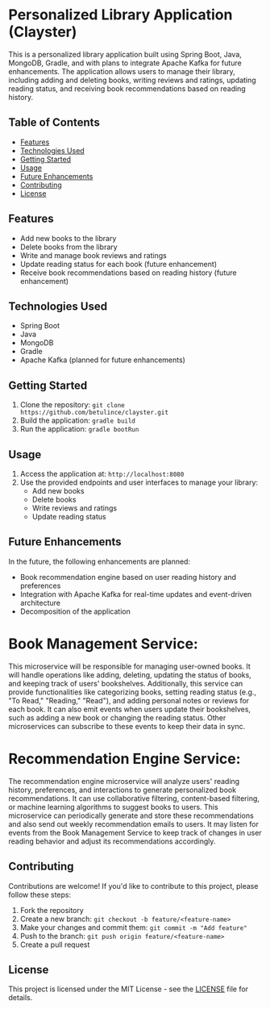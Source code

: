 # Personalized Library Application (Clayster)

This is a personalized library application built using Spring Boot, Java, MongoDB, Gradle, and with plans to integrate Apache Kafka for future enhancements. The application allows users to manage their library, including adding and deleting books, writing reviews and ratings, updating reading status, and receiving book recommendations based on reading history.

## Table of Contents

- [Features](#features)
- [Technologies Used](#technologies-used)
- [Getting Started](#getting-started)
- [Usage](#usage)
- [Future Enhancements](#future-enhancements)
- [Contributing](#contributing)
- [License](#license)

## Features

- Add new books to the library
- Delete books from the library
- Write and manage book reviews and ratings
- Update reading status for each book (future enhancement)
- Receive book recommendations based on reading history (future enhancement)

## Technologies Used

- Spring Boot
- Java
- MongoDB
- Gradle
- Apache Kafka (planned for future enhancements)

## Getting Started

1. Clone the repository: `git clone https://github.com/betulince/clayster.git`
2. Build the application: `gradle build`
3. Run the application: `gradle bootRun`

## Usage

1. Access the application at: `http://localhost:8080`
2. Use the provided endpoints and user interfaces to manage your library:
    - Add new books
    - Delete books
    - Write reviews and ratings
    - Update reading status

## Future Enhancements

In the future, the following enhancements are planned:

- Book recommendation engine based on user reading history and preferences
- Integration with Apache Kafka for real-time updates and event-driven architecture
- Decomposition of the application
  
# Book Management Service:
This microservice will be responsible for managing user-owned books. It will handle operations like adding, deleting, updating the status of books, and keeping track of users' bookshelves. Additionally, this service can provide functionalities like categorizing books, setting reading status (e.g., "To Read," "Reading," "Read"), and adding personal notes or reviews for each book. It can also emit events when users update their bookshelves, such as adding a new book or changing the reading status. Other microservices can subscribe to these events to keep their data in sync.

# Recommendation Engine Service:
The recommendation engine microservice will analyze users' reading history, preferences, and interactions to generate personalized book recommendations. It can use collaborative filtering, content-based filtering, or machine learning algorithms to suggest books to users. This microservice can periodically generate and store these recommendations and also send out weekly recommendation emails to users. It may listen for events from the Book Management Service to keep track of changes in user reading behavior and adjust its recommendations accordingly.

## Contributing

Contributions are welcome! If you'd like to contribute to this project, please follow these steps:
1. Fork the repository
2. Create a new branch: `git checkout -b feature/<feature-name>`
3. Make your changes and commit them: `git commit -m "Add feature"`
4. Push to the branch: `git push origin feature/<feature-name>`
5. Create a pull request

## License

This project is licensed under the MIT License - see the [LICENSE](LICENSE) file for details.

